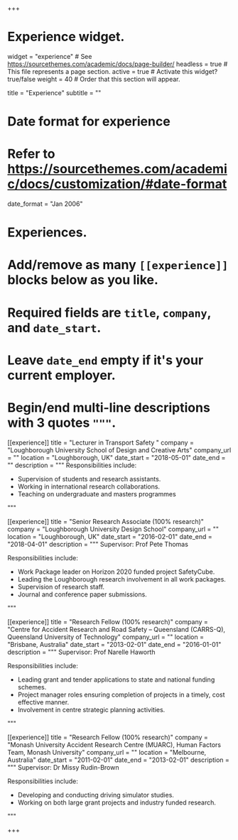 +++
# Experience widget.
widget = "experience"  # See https://sourcethemes.com/academic/docs/page-builder/
headless = true  # This file represents a page section.
active = true  # Activate this widget? true/false
weight = 40  # Order that this section will appear.

title = "Experience"
subtitle = ""

# Date format for experience
#   Refer to https://sourcethemes.com/academic/docs/customization/#date-format
date_format = "Jan 2006"

# Experiences.
#   Add/remove as many `[[experience]]` blocks below as you like.
#   Required fields are `title`, `company`, and `date_start`.
#   Leave `date_end` empty if it's your current employer.
#   Begin/end multi-line descriptions with 3 quotes `"""`.
[[experience]]
  title = "Lecturer in Transport Safety "
  company = "Loughborough University School of Design and Creative Arts"
  company_url = ""
  location = "Loughborough, UK"
  date_start = "2018-05-01"
  date_end = ""
  description = """
  Responsibilities include:
  
  * Supervision of students and research assistants.
  * Working in international research collaborations. 
  * Teaching on undergraduate and masters programmes

  """

[[experience]]
  title = "Senior Research Associate (100% research)"
  company = "Loughborough University Design School"
  company_url = ""
  location = "Loughborough, UK"
  date_start = "2016-02-01"
  date_end = "2018-04-01"
  description = """
  Supervisor: Prof Pete Thomas
  
  Responsibilities include:
  
  * Work Package leader on Horizon 2020 funded project SafetyCube.
  * Leading the Loughborough research involvement in all work packages. 
  * Supervision of research staff.
  * Journal and conference paper submissions.

  """

[[experience]]
  title = "Research Fellow (100% research)"
  company = "Centre for Accident Research and Road Safety – Queensland (CARRS-Q), Queensland University of Technology"
  company_url = ""
  location = "Brisbane, Australia"
  date_start = "2013-02-01"
  date_end = "2016-01-01"
  description = """
  Supervisor: Prof Narelle Haworth
  
  Responsibilities include:
  
  * Leading grant and tender applications to state and national funding schemes.
  * Project manager roles ensuring completion of projects in a timely, cost effective manner.
  * Involvement in centre strategic planning activities.  

  """
  
  [[experience]]
  title = "Research Fellow (100% research)"
  company = "Monash University Accident Research Centre (MUARC), Human Factors Team, Monash University"
  company_url = ""
  location = "Melbourne, Australia"
  date_start = "2011-02-01"
  date_end = "2013-02-01"
  description = """
  Supervisor: Dr Missy Rudin-Brown
  
  Responsibilities include:
  
  * Developing and conducting driving simulator studies.
  * Working on both large grant projects and industry funded research. 

  """

+++

